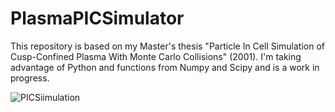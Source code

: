 # PlasmaPICSimulator

This repository is based on my Master's thesis "Particle In Cell Simulation
of Cusp-Confined Plasma With Monte Carlo Collisions" (2001). I'm taking advantage of Python and functions from Numpy and Scipy and is a work in progress.

![PICSiimulation](https://user-images.githubusercontent.com/5798711/111090031-657ffe00-84eb-11eb-8110-8568111a9a3e.PNG)



